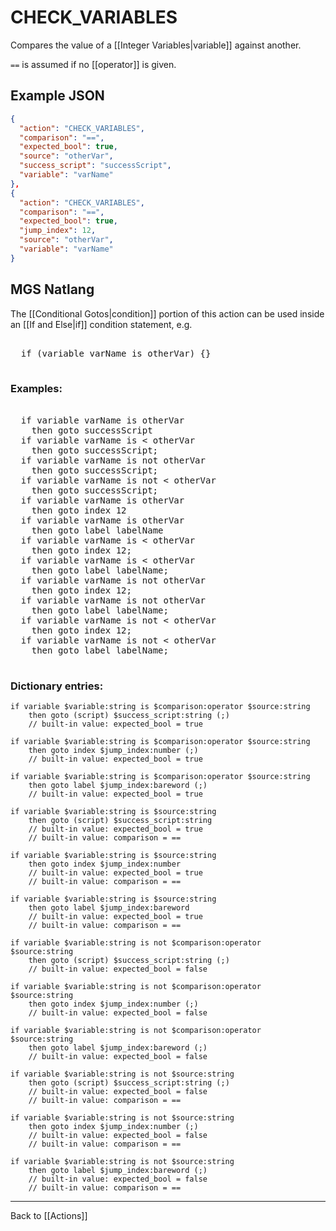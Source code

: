 # CHECK_VARIABLES

Compares the value of a [[Integer Variables|variable]] against another.

`==` is assumed if no [[operator]] is given.

## Example JSON

```json
{
  "action": "CHECK_VARIABLES",
  "comparison": "==",
  "expected_bool": true,
  "source": "otherVar",
  "success_script": "successScript",
  "variable": "varName"
},
{
  "action": "CHECK_VARIABLES",
  "comparison": "==",
  "expected_bool": true,
  "jump_index": 12,
  "source": "otherVar",
  "variable": "varName"
}
```

## MGS Natlang

The [[Conditional Gotos|condition]] portion of this action can be used inside an [[If and Else|if]] condition statement, e.g.

<pre class="HyperMD-codeblock mgs">

  <span class="control">if</span> <span class="bracket">(</span><span class="sigil">variable</span> <span class="string">varName</span> <span class="operator">is</span> <span class="string">otherVar</span><span class="bracket">)</span> <span class="bracket">{</span><span class="bracket">}</span>

</pre>

### Examples:

<pre class="HyperMD-codeblock mgs">

  <span class="control">if</span> <span class="sigil">variable</span> <span class="string">varName</span> <span class="operator">is</span> <span class="string">otherVar</span>
    <span class="control">then</span> <span class="control">goto</span> <span class="script">successScript</span>
  <span class="control">if</span> <span class="sigil">variable</span> <span class="string">varName</span> <span class="operator">is</span> <span class="operator"><</span> <span class="string">otherVar</span>
    <span class="control">then</span> <span class="control">goto</span> <span class="script">successScript</span><span class="terminator">;</span>
  <span class="control">if</span> <span class="sigil">variable</span> <span class="string">varName</span> <span class="operator">is</span> <span class="operator">not</span> <span class="string">otherVar</span>
    <span class="control">then</span> <span class="control">goto</span> <span class="script">successScript</span><span class="terminator">;</span>
  <span class="control">if</span> <span class="sigil">variable</span> <span class="string">varName</span> <span class="operator">is</span> <span class="operator">not</span> <span class="operator"><</span> <span class="string">otherVar</span>
    <span class="control">then</span> <span class="control">goto</span> <span class="script">successScript</span><span class="terminator">;</span>
  <span class="control">if</span> <span class="sigil">variable</span> <span class="string">varName</span> <span class="operator">is</span> <span class="string">otherVar</span>
    <span class="control">then</span> <span class="control">goto</span> <span class="sigil">index</span> <span class="number">12</span>
  <span class="control">if</span> <span class="sigil">variable</span> <span class="string">varName</span> <span class="operator">is</span> <span class="string">otherVar</span>
    <span class="control">then</span> <span class="control">goto</span> <span class="sigil">label</span> <span class="string">labelName</span>
  <span class="control">if</span> <span class="sigil">variable</span> <span class="string">varName</span> <span class="operator">is</span> <span class="operator"><</span> <span class="string">otherVar</span>
    <span class="control">then</span> <span class="control">goto</span> <span class="sigil">index</span> <span class="number">12</span><span class="terminator">;</span>
  <span class="control">if</span> <span class="sigil">variable</span> <span class="string">varName</span> <span class="operator">is</span> <span class="operator"><</span> <span class="string">otherVar</span>
    <span class="control">then</span> <span class="control">goto</span> <span class="sigil">label</span> <span class="string">labelName</span><span class="terminator">;</span>
  <span class="control">if</span> <span class="sigil">variable</span> <span class="string">varName</span> <span class="operator">is</span> <span class="operator">not</span> <span class="string">otherVar</span>
    <span class="control">then</span> <span class="control">goto</span> <span class="sigil">index</span> <span class="number">12</span><span class="terminator">;</span>
  <span class="control">if</span> <span class="sigil">variable</span> <span class="string">varName</span> <span class="operator">is</span> <span class="operator">not</span> <span class="string">otherVar</span>
    <span class="control">then</span> <span class="control">goto</span> <span class="sigil">label</span> <span class="string">labelName</span><span class="terminator">;</span>
  <span class="control">if</span> <span class="sigil">variable</span> <span class="string">varName</span> <span class="operator">is</span> <span class="operator">not</span> <span class="operator"><</span> <span class="string">otherVar</span>
    <span class="control">then</span> <span class="control">goto</span> <span class="sigil">index</span> <span class="number">12</span><span class="terminator">;</span>
  <span class="control">if</span> <span class="sigil">variable</span> <span class="string">varName</span> <span class="operator">is</span> <span class="operator">not</span> <span class="operator"><</span> <span class="string">otherVar</span>
    <span class="control">then</span> <span class="control">goto</span> <span class="sigil">label</span> <span class="string">labelName</span><span class="terminator">;</span>

</pre>

### Dictionary entries:

```
if variable $variable:string is $comparison:operator $source:string
    then goto (script) $success_script:string (;)
	// built-in value: expected_bool = true

if variable $variable:string is $comparison:operator $source:string
    then goto index $jump_index:number (;)
	// built-in value: expected_bool = true

if variable $variable:string is $comparison:operator $source:string
    then goto label $jump_index:bareword (;)
	// built-in value: expected_bool = true

if variable $variable:string is $source:string
    then goto (script) $success_script:string
	// built-in value: expected_bool = true
	// built-in value: comparison = ==

if variable $variable:string is $source:string
    then goto index $jump_index:number
	// built-in value: expected_bool = true
	// built-in value: comparison = ==

if variable $variable:string is $source:string
    then goto label $jump_index:bareword
	// built-in value: expected_bool = true
	// built-in value: comparison = ==

if variable $variable:string is not $comparison:operator $source:string
    then goto (script) $success_script:string (;)
	// built-in value: expected_bool = false

if variable $variable:string is not $comparison:operator $source:string
    then goto index $jump_index:number (;)
	// built-in value: expected_bool = false

if variable $variable:string is not $comparison:operator $source:string
    then goto label $jump_index:bareword (;)
	// built-in value: expected_bool = false

if variable $variable:string is not $source:string
    then goto (script) $success_script:string (;)
	// built-in value: expected_bool = false
	// built-in value: comparison = ==

if variable $variable:string is not $source:string
    then goto index $jump_index:number (;)
	// built-in value: expected_bool = false
	// built-in value: comparison = ==

if variable $variable:string is not $source:string
    then goto label $jump_index:bareword (;)
	// built-in value: expected_bool = false
	// built-in value: comparison = ==
```

---

Back to [[Actions]]
